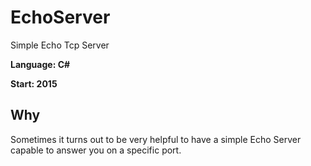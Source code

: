 # EchoServer
Simple Echo Tcp Server

**Language: C#**

**Start: 2015**

## Why
Sometimes it turns out to be very helpful to have a simple Echo Server capable to answer you on a specific port.
